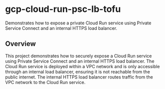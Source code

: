 # gcp-cloud-run-psc-lb-tofu

Demonstrates how to expose a private Cloud Run service using Private Service Connect and an internal HTTPS load balancer.

## Overview

This project demonstrates how to securely expose a Cloud Run service using Private Service Connect and an internal HTTPS load balancer. The Cloud Run service is deployed within a VPC network and is only accessible through an internal load balancer, ensuring it is not reachable from the public internet. The internal HTTPS load balancer routes traffic from the VPC network to the Cloud Run service.
